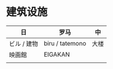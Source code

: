 <!-- MDTOC maxdepth:6 firsth1:1 numbering:0 flatten:0 bullets:1 updateOnSave:1 -->


<!-- /MDTOC -->

# 建筑设施

| 日 | 罗马 | 中 |
|---|---|--|
| ビル / 建物 | biru / tatemono |大楼 |
| 映画館 | EIGAKAN |
|  |  |
